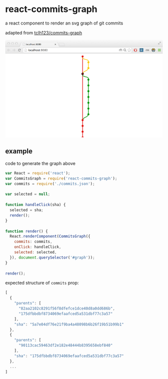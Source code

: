 # react-commits-graph

a react component to render an svg graph of git commits

adapted from [tclh123/commits-graph](https://github.com/tclh123/commits-graph)

![react-commits-graph](docs/react-commits-graph.png)

## example

code to generate the graph above

```js
var React = require('react');
var CommitsGraph = require('react-commits-graph');
var commits = require('./commits.json');

var selected = null;

function handleClick(sha) {
  selected = sha;
  render();
}

function render() {
  React.renderComponent(CommitsGraph({
    commits: commits,
    onClick: handleClick,
    selected: selected,
  }), document.querySelector('#graph'));
}

render();
```

expected structure of `commits` prop:
```js
[
  {
    "parents": [
      "82aa2102c8291f56f8dfefce1dce40d8a0dd686b",
      "175dfbbdbf8734069efaafced5a531dbf77c3a57"
    ],
    "sha": "5a7e04df76e21f9ba4a48098b6b26f19b51b99b1"
  },
  {
    "parents": [
      "90113cac59463df2e182e48444b8395658ebf840"
    ],
    "sha": "175dfbbdbf8734069efaafced5a531dbf77c3a57"
  },
  ...
]
```
